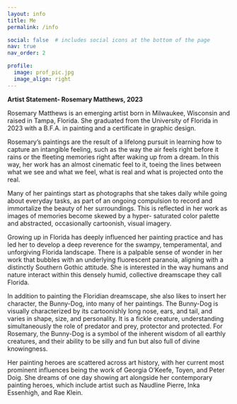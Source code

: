 ```yaml
---
layout: info
title: Me
permalink: /info

social: false  # includes social icons at the bottom of the page
nav: true
nav_order: 2

profile:
  image: prof_pic.jpg
  image_align: right
---
```

**Artist Statement- Rosemary Matthews, 2023**
  
  Rosemary Matthews is an emerging artist born in Milwaukee, Wisconsin and raised in
Tampa, Florida. She graduated from the University of Florida in 2023 with a B.F.A. in painting
and a certificate in graphic design.
  
  Rosemary’s paintings are the result of a lifelong pursuit in learning how to capture an
intangible feeling, such as the way the air feels right before it rains or the fleeting memories
right after waking up from a dream. In this way, her work has an almost cinematic feel to it,
toeing the lines between what we see and what we feel, what is real and what is projected onto
the real.
  
  Many of her paintings start as photographs that she takes daily while going about
everyday tasks, as part of an ongoing compulsion to record and immortalize the beauty of her
surroundings. This is reflected in her work as images of memories become skewed by a hyper-
saturated color palette and abstracted, occasionally cartoonish, visual imagery.
  
  Growing up in Florida has deeply influenced her painting practice and has led her to
develop a deep reverence for the swampy, temperamental, and unforgiving Florida landscape.
There is a palpable sense of wonder in her work that bubbles with an underlying fluorescent
paranoia, aligning with a distinctly Southern Gothic attitude. She is interested in the way
humans and nature interact within this densely humid, collective dreamscape they call Florida.
  
  In addition to painting the Floridian dreamscape, she also likes to insert her character,
the Bunny-Dog, into many of her paintings. The Bunny-Dog is visually characterized by its
cartoonishly long nose, ears, and tail, and varies in shape, size, and personality. It is a fickle
creature, understanding simultaneously the role of predator and prey, protector and protected.
For Rosemary, the Bunny-Dog is a symbol of the inherent wisdom of all earthly creatures, and
their ability to be silly and fun but also full of divine knowingness.
  
  Her painting heroes are scattered across art history, with her current most prominent
influences being the work of Georgia O’Keefe, Toyen, and Peter Doig. She dreams of one day
showing art alongside her contemporary painting heroes, which include artist such as Naudline
Pierre, Inka Essenhigh, and Rae Klein.
